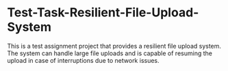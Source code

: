 # Test-Task-Resilient-File-Upload-System
This is a test assignment project that provides a resilient file upload system. The system can handle large file uploads and is capable of resuming the upload in case of interruptions due to network issues.
